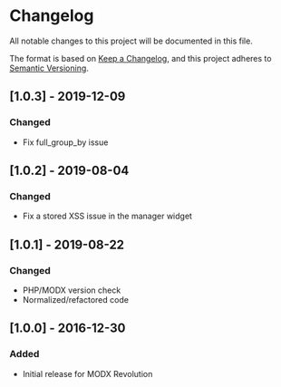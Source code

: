 # Changelog

All notable changes to this project will be documented in this file.

The format is based on [Keep a Changelog](https://keepachangelog.com/en/1.0.0/),
and this project adheres to [Semantic Versioning](https://semver.org/spec/v2.0.0.html).

## [1.0.3] - 2019-12-09

### Changed

- Fix full_group_by issue

## [1.0.2] - 2019-08-04

### Changed

- Fix a stored XSS issue in the manager widget

## [1.0.1] - 2019-08-22

### Changed

- PHP/MODX version check
- Normalized/refactored code 

## [1.0.0] - 2016-12-30

### Added

- Initial release for MODX Revolution
